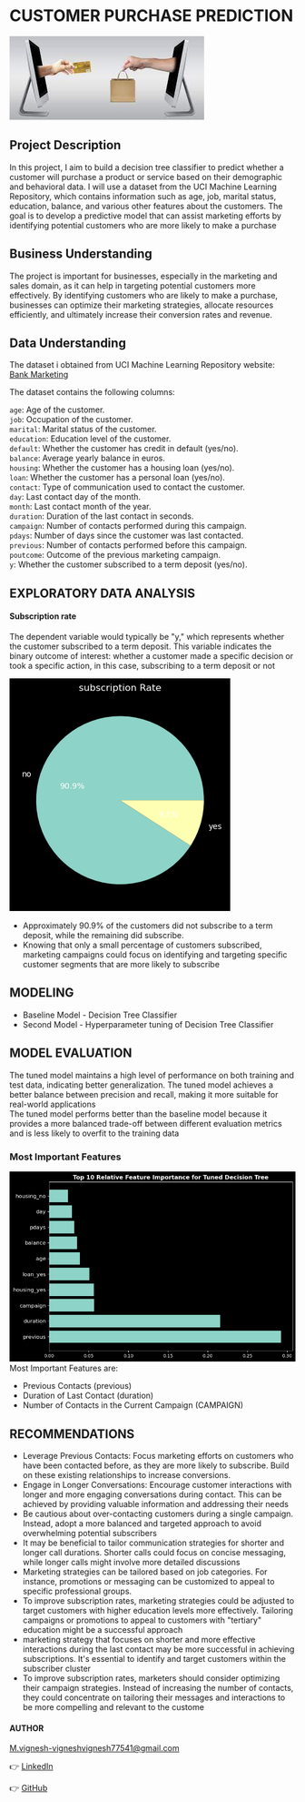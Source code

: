 # CUSTOMER PURCHASE PREDICTION 
![image](banner.jpeg) 

## Project Description

In this project, I aim to build a decision tree classifier to predict whether a customer will purchase a product or service based on their demographic and behavioral data. I will use a dataset from the UCI Machine Learning Repository, which contains information such as age, job, marital status, education, balance, and various other features about the customers. The goal is to develop a predictive model that can assist marketing efforts by identifying potential customers who are more likely to make a purchase  

## Business Understanding  

The project is important for businesses, especially in the marketing and sales domain, as it can help in targeting potential customers more effectively. By identifying customers who are likely to make a purchase, businesses can optimize their marketing strategies, allocate resources efficiently, and ultimately increase their conversion rates and revenue.   
 
 ## Data Understanding  
 
The dataset i obtained from UCI Machine Learning Repository website: [Bank Marketing](https://archive.ics.uci.edu/dataset/222/bank+marketing)  
 
The dataset contains the following columns:    

``age``: Age of the customer.   
``job``: Occupation of the customer.    
``marital``: Marital status of the customer.     
``education``: Education level of the customer.  
``default``: Whether the customer has credit in default (yes/no).  
``balance``: Average yearly balance in euros.   
``housing``: Whether the customer has a housing loan (yes/no).  
``loan``: Whether the customer has a personal loan (yes/no).   
``contact``: Type of communication used to contact the customer.  
``day``: Last contact day of the month.   
``month``: Last contact month of the year.   
``duration``: Duration of the last contact in seconds.   
``campaign``: Number of contacts performed during this campaign.   
``pdays``: Number of days since the customer was last contacted.   
``previous``: Number of contacts performed before this campaign.   
``poutcome``: Outcome of the previous marketing campaign.   
``y``: Whether the customer subscribed to a term deposit (yes/no).    

## EXPLORATORY DATA ANALYSIS 
#### Subscription rate 

The dependent variable would typically be "y," which represents whether the customer subscribed to a term deposit. This variable indicates the binary outcome of interest: whether a customer made a specific decision or took a specific action, in this case, subscribing to a term deposit or not 

![Local Image](output.png)


* Approximately 90.9% of the customers did not subscribe to a term deposit, while the remaining did subscribe.  
* Knowing that only a small percentage of customers subscribed, marketing campaigns could focus on identifying and targeting specific customer segments that are more likely to subscribe

## MODELING
* Baseline Model - Decision Tree Classifier
* Second Model - Hyperparameter tuning of Decision Tree Classifier 
## MODEL EVALUATION
The tuned model maintains a high level of performance on both training and test data, indicating better generalization.
The tuned model achieves a better balance between precision and recall, making it more suitable for real-world applications  
The tuned model performs better than the baseline model because it provides a more balanced trade-off between different evaluation metrics and is less likely to overfit to the training data 
### Most Important Features
![Local Image](Important_Features.png) 
Most Important Features are:
*  Previous Contacts (previous)
* Duration of Last Contact (duration)
* Number of Contacts in the Current Campaign (CAMPAIGN)

## RECOMMENDATIONS    
* Leverage Previous Contacts: Focus marketing efforts on customers who have been contacted before, as they are more likely to subscribe. Build on these existing relationships to increase conversions.
* Engage in Longer Conversations: Encourage customer interactions with longer and more engaging conversations during contact. This can be achieved by providing valuable information and addressing their needs 
* Be cautious about over-contacting customers during a single campaign. Instead, adopt a more balanced and targeted approach to avoid overwhelming potential subscribers 
* It may be beneficial to tailor communication strategies for shorter and longer call durations. Shorter calls could focus on concise messaging, while longer calls might involve more detailed discussions 
* Marketing strategies can be tailored based on job categories. For instance, promotions or messaging can be customized to appeal to specific professional groups. 
* To improve subscription rates, marketing strategies could be adjusted to target customers with higher education levels more effectively. Tailoring campaigns or promotions to appeal to customers with "tertiary" education might be a successful approach
* marketing strategy that focuses on shorter and more effective interactions during the last contact may be more successful in achieving subscriptions. It's essential to identify and target customers within the subscriber cluster
* To improve subscription rates, marketers should consider optimizing their campaign strategies. Instead of increasing the number of contacts, they could concentrate on tailoring their messages and interactions to be more compelling and relevant to the custome

#### AUTHOR           
 M.vignesh-vigneshvignesh77541@gmail.com 

👉 [LinkedIn](https://www.linkedin.com/in/vignesh-m-8870132)

👉 [GitHub](https://github.com/Vignesh232567)


